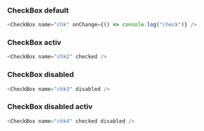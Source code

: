 ### CheckBox default

```js
<CheckBox name="chk" onChange={() => console.log("check")} />
```

### CheckBox activ

```js
<CheckBox name="chk2" checked />
```

### CheckBox disabled

```js
<CheckBox name="chk3" disabled />
```

### CheckBox disabled activ

```js
<CheckBox name="chk4" checked disabled />
```
